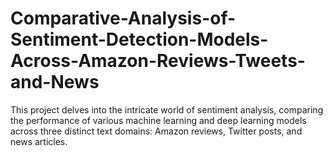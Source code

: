 # Comparative-Analysis-of-Sentiment-Detection-Models-Across-Amazon-Reviews-Tweets-and-News
This project delves into the intricate world of sentiment analysis, comparing the performance of various machine learning and deep learning models across three distinct text domains: Amazon reviews, Twitter posts, and news articles.
